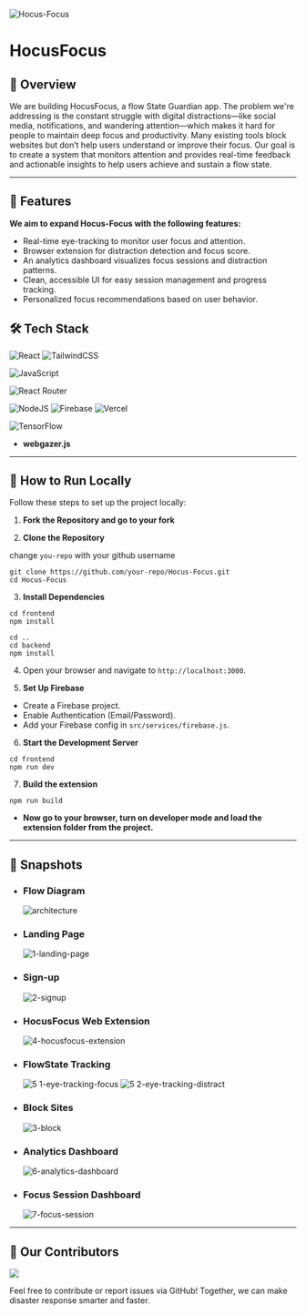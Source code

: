![Hocus-Focus](https://socialify.git.ci/Anurag300705/Hocus-Focus/image?forks=1&issues=1&language=1&name=1&owner=1&pulls=1&stargazers=1&theme=Dark)

# HocusFocus

## 📃 Overview

We are building HocusFocus, a flow State Guardian app. The problem we're addressing is the constant struggle with digital distractions—like social media, notifications, and wandering attention—which makes it hard for people to maintain deep focus and productivity. Many existing tools block websites but don’t help users understand or improve their focus. Our goal is to create a system that monitors attention and provides real-time feedback and actionable insights to help users achieve and sustain a flow state.

---

## 🔮 Features

**We aim to expand Hocus-Focus with the following features:**

- Real-time eye-tracking to monitor user focus and attention.
- Browser extension for distraction detection and focus score.
- An analytics dashboard visualizes focus sessions and distraction patterns.
- Clean, accessible UI for easy session management and progress tracking.
- Personalized focus recommendations based on user behavior.


## 🛠 Tech Stack

![React](https://img.shields.io/badge/react-%2320232a.svg?style=for-the-badge&logo=react&logoColor=%2361DAFB) ![TailwindCSS](https://img.shields.io/badge/tailwindcss-%2338B2AC.svg?style=for-the-badge&logo=tailwind-css&logoColor=white)

![JavaScript](https://img.shields.io/badge/javascript-%23323330.svg?style=for-the-badge&logo=javascript&logoColor=%23F7DF1E) 

![React Router](https://img.shields.io/badge/React_Router-CA4245?style=for-the-badge&logo=react-router&logoColor=white)

![NodeJS](https://img.shields.io/badge/node.js-6DA55F?style=for-the-badge&logo=node.js&logoColor=white) ![Firebase](https://img.shields.io/badge/firebase-a08021?style=for-the-badge&logo=firebase&logoColor=ffcd34) ![Vercel](https://img.shields.io/badge/vercel-%23000000.svg?style=for-the-badge&logo=vercel&logoColor=white) 

![TensorFlow](https://img.shields.io/badge/TensorFlow-%23FF6F00.svg?style=for-the-badge&logo=TensorFlow&logoColor=white)
- **webgazer.js**

---

## 🚀 How to Run Locally

Follow these steps to set up the project locally:

1. **Fork the Repository and go to your fork**

2. **Clone the Repository**

change `you-repo` with your github username
```
git clone https://github.com/your-repo/Hocus-Focus.git
cd Hocus-Focus
```

3. **Install Dependencies**
```
cd frontend
npm install
```
```
cd ..
cd backend
npm install
```

4. Open your browser and navigate to `http://localhost:3000`.


5. **Set Up Firebase**
- Create a Firebase project.
- Enable Authentication (Email/Password).
- Add your Firebase config in `src/services/firebase.js`.

6. **Start the Development Server**
```
cd frontend
npm run dev
```

7. **Build the extension**
```
npm run build
```
- **Now go to your browser, turn on developer mode and load the extension folder from the project.**
---

## 📸 Snapshots

- ### Flow Diagram
  ![architecture](https://github.com/user-attachments/assets/ff3f9afb-5f25-4b0c-b506-d72c20216202)

- ### Landing Page
  ![1-landing-page](https://github.com/user-attachments/assets/d225c615-cbcb-439b-9cc1-aa394cf945a3)

- ### Sign-up
  ![2-signup](https://github.com/user-attachments/assets/b290caab-5d4e-475f-9992-00a5fc25ed9d)

- ### HocusFocus Web Extension
  ![4-hocusfocus-extension](https://github.com/user-attachments/assets/9e1a1df2-a65d-4857-ac80-d60e0a38ab05)

- ### FlowState Tracking
  ![5 1-eye-tracking-focus](https://github.com/user-attachments/assets/750985af-54b9-4505-b601-71dcfcaaa9bc)
  ![5 2-eye-tracking-distract](https://github.com/user-attachments/assets/74d1a308-3745-4554-bb94-3eef797c9eb1)

- ### Block Sites
  ![3-block](https://github.com/user-attachments/assets/7857359b-c698-43c5-ad70-ad076dd20102)

- ### Analytics Dashboard
  ![6-analytics-dashboard](https://github.com/user-attachments/assets/5b53e067-ae28-4043-82fd-505a32de4687)

- ### Focus Session Dashboard
  ![7-focus-session](https://github.com/user-attachments/assets/50ee14d1-0464-4faa-84c5-4d0b1a5fd141)

---
## 👥 Our Contributors
<a href="https://github.com/Anurag300705/Hocus-Focus/graphs/contributors">
  <img src="https://contrib.rocks/image?repo=Anurag300705/Hocus-Focus" />
</a>

Feel free to contribute or report issues via GitHub! Together, we can make disaster response smarter and faster.
